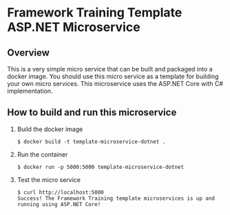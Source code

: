 Framework Training Template ASP.NET Microservice
================================================
Overview
--------
This is a very simple micro service that can be built and packaged into a docker image. You should use this micro service as a template for building your own micro services. This microservice uses the ASP.NET Core with C# implementation.

How to build and run this microservice
--------------------------------------

1. Build the docker image

   ```
   $ docker build -t template-microservice-dotnet .
   ```
2. Run the container

   ```
   $ docker run -p 5000:5000 template-microservice-dotnet
   ```
3. Test the micro service

   ```
   $ curl http://localhost:5000
   Success! The Framework Training template microservices is up and running using ASP.NET Core!
   ```
